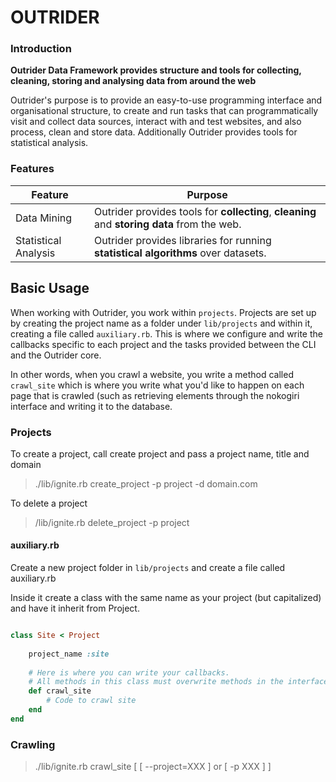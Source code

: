 # OUTRIDER

### Introduction

**Outrider Data Framework provides structure and tools for collecting, cleaning, storing and analysing data from around the web** 

Outrider's purpose is to provide an easy-to-use programming interface and organisational structure, to create and run tasks that can programmatically visit and collect data sources, interact with and test websites, and also process, clean and store data. Additionally Outrider provides tools for statistical analysis. 

### Features

| Feature | Purpose |
| ------- | ------- |
Data Mining | Outrider provides tools for **collecting**, **cleaning** and **storing data** from the web. 
Statistical Analysis | Outrider provides libraries for running **statistical algorithms** over datasets.
	

## Basic Usage
When working with Outrider, you work within `projects`. Projects are set up by creating the project name as a folder under `lib/projects` and within it, creating a file called `auxiliary.rb`. This is where we configure and write the callbacks specific to each project and the tasks provided between the CLI and the Outrider core. 

In other words, when you crawl a website, you write a method called `crawl_site` which is where you write what you'd like to happen on each page that is crawled (such as retrieving elements through the nokogiri interface and writing it to the database. 

### Projects
To create a project, call create project and pass a project name, title and domain
> ./lib/ignite.rb create_project -p project -d domain.com

To delete a project 
> /lib/ignite.rb delete_project -p project

#### auxiliary.rb
Create a new project folder in `lib/projects` and create a file called auxiliary.rb

Inside it create a class with the same name as your project (but capitalized) and have it inherit from Project.

```ruby

class Site < Project
	
	project_name :site
	
	# Here is where you can write your callbacks.
	# All methods in this class must overwrite methods in the interface lib/project which acts as an interface
	def crawl_site
		# Code to crawl site
	end
end

```

### Crawling


> ./lib/ignite.rb crawl_site [ [ --project=XXX ] or [  -p XXX ] ]